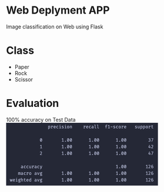 # Web Deplyment APP
Image classification on Web using Flask
# Class
- Paper
- Rock
- Scissor
# Evaluation
100% accuracy on Test Data
![alt text](https://github.com/bayyy7/praktikum_modul6/blob/main/Screenshot%202023-12-10%20at%2023.58.22.png)
